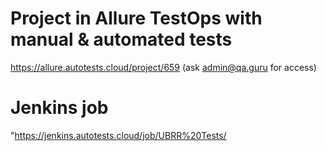 # Project in Allure TestOps with manual & automated tests
https://allure.autotests.cloud/project/659 (ask admin@qa.guru for access)

# Jenkins job
"https://jenkins.autotests.cloud/job/UBRR%20Tests/
